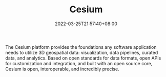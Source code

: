 ﻿---
weight: 
title: "Cesium"
description: "The Cesium platform provides the foundations any software application needs to utilize 3D geospatial data: visualization, data pipelines, curated data, and analytics. Based on open standards for data formats, open APIs for customization and integration, and built with an open source core, Cesium is open, interoperable, and incredibly precise."
date: 2022-03-25T21:57:40+08:00
lastmod: 2022-03-25T16:45:40+08:00
draft: false
authors: ["Metabd"]
featuredImage: "270.png"
link: "https://www.cesium.com/"
tags: ["Cesium","开发者服务"]
categories: ["navigation"]
navigation: ["开发者服务"]
lightgallery: true
toc: true
pinned: false
recommend: false
recommend1: false
---
The Cesium platform provides the foundations any software application needs to utilize 3D geospatial data: visualization, data pipelines, curated data, and analytics. Based on open standards for data formats, open APIs for customization and integration, and built with an open source core, Cesium is open, interoperable, and incredibly precise.
